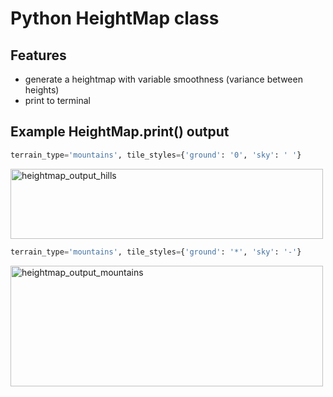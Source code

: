 # Python HeightMap class
## Features
* generate a heightmap with variable smoothness (variance between heights)
* print to terminal
## Example HeightMap.print() output
```python
terrain_type='mountains', tile_styles={'ground': '0', 'sky': ' '}
```
<a data-flickr-embed="true" href="https://www.flickr.com/photos/189659080@N04/50545139818/in/dateposted-public/" title="heightmap_output_hills"><img src="https://live.staticflickr.com/65535/50545139818_8d8574f1ee.jpg" width="500" height="112" alt="heightmap_output_hills"></a><script async src="//embedr.flickr.com/assets/client-code.js" charset="utf-8"></script>
<br>
```python
terrain_type='mountains', tile_styles={'ground': '*', 'sky': '-'}
```
<a data-flickr-embed="true" href="https://www.flickr.com/photos/189659080@N04/50545867536/in/dateposted-public/" title="heightmap_output_mountains"><img src="https://live.staticflickr.com/65535/50545867536_cfbbe780eb.jpg" width="500" height="193" alt="heightmap_output_mountains"></a><script async src="//embedr.flickr.com/assets/client-code.js" charset="utf-8"></script>